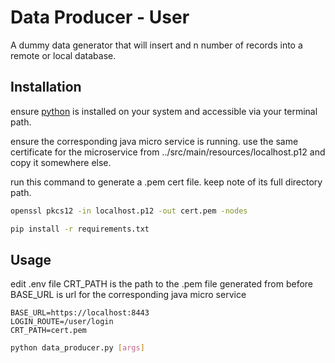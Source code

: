 # Data Producer - User
A dummy data generator that will insert and n number of records into a remote or local database.


## Installation

ensure [python](https://www.python.org/downloads/) is installed on your system and accessible via your terminal path.

ensure the corresponding java micro service is running.
use the same certificate  for the microservice from ../src/main/resources/localhost.p12
and copy it somewhere else.

run this command to generate a .pem cert file. keep note of its full directory path.

```bash 
openssl pkcs12 -in localhost.p12 -out cert.pem -nodes

pip install -r requirements.txt
```

## Usage
edit .env file
CRT_PATH is the path to the .pem file generated from before
BASE_URL is url for the corresponding java micro service


```
BASE_URL=https://localhost:8443
LOGIN_ROUTE=/user/login 
CRT_PATH=cert.pem
```

```bash
python data_producer.py [args]

```

